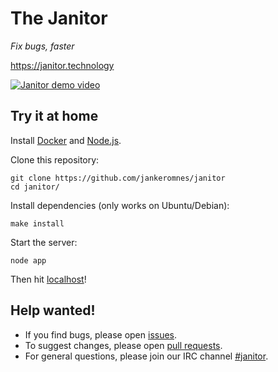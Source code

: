 # The Janitor

*Fix bugs, faster*

https://janitor.technology

[![Janitor demo video](https://j.gifs.com/m89qbk.gif)](http://www.youtube.com/watch?v=5sNDMIh-iVw "Coding Firefox directly in the Web (using Cloud9 and the Janitor)")

## Try it at home

Install [Docker](https://www.docker.com) and [Node.js](https://nodejs.org).

Clone this repository:

    git clone https://github.com/jankeromnes/janitor
    cd janitor/

Install dependencies (only works on Ubuntu/Debian):

    make install

Start the server:

    node app

Then hit [localhost](https://localhost/)!

## Help wanted!

- If you find bugs, please open [issues](https://github.com/jankeromnes/janitor/issues).
- To suggest changes, please open [pull requests](https://help.github.com/articles/using-pull-requests/).
- For general questions, please join our IRC channel [#janitor](https://webchat.freenode.net/?channels=janitor).
